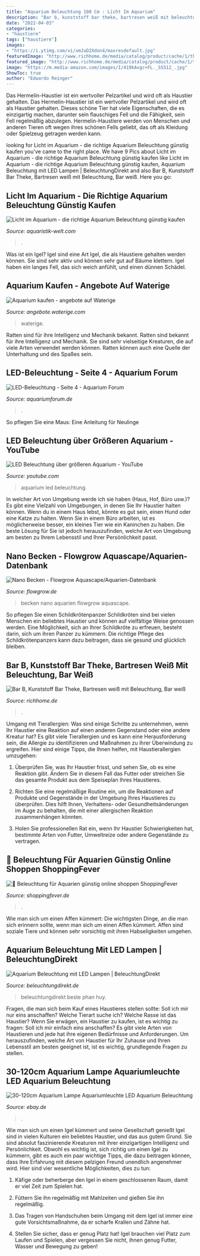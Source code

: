 ```yaml
---
title: "Aquarium Beleuchtung 100 Cm : Licht Im Aquarium"
description: "Bar b, kunststoff bar theke, bartresen weiß mit beleuchtung, bar weiß"
date: "2022-04-03"
categories:
- "haustiere"
tags: ["haustiere"]
images:
- "https://i.ytimg.com/vi/xmJuD2Xdon4/maxresdefault.jpg"
featuredImage: "http://www.richhome.de/media/catalog/product/cache/1/thumbnail/1000x/17f82f742ffe127f42dca9de82fb58b1/b/r/break-bar-theke-inundoutdoor-barmoebel-mit-beleuch54fea6a80a214_720x600.jpg"
featured_image: "http://www.richhome.de/media/catalog/product/cache/1/thumbnail/1000x/17f82f742ffe127f42dca9de82fb58b1/b/r/break-bar-theke-inundoutdoor-barmoebel-mit-beleuch54fea6a80a214_720x600.jpg"
image: "https://m.media-amazon.com/images/I/419kAvgc+FL._SS512_.jpg"
ShowToc: true
author: "Edwardo Reinger"
---
```



Das Hermelin-Haustier ist ein wertvoller Pelzartikel und wird oft als Haustier gehalten.
Das Hermelin-Haustier ist ein wertvoller Pelzartikel und wird oft als Haustier gehalten. Dieses schöne Tier hat viele Eigenschaften, die es einzigartig machen, darunter sein flauschiges Fell und die Fähigkeit, sein Fell regelmäßig abzulegen. Hermelin-Haustiere werden von Menschen und anderen Tieren oft wegen ihres schönen Fells geliebt, das oft als Kleidung oder Spielzeug getragen werden kann.

	

		
looking for Licht im Aquarium - die richtige Aquarium Beleuchtung günstig kaufen you've came to the right place. We have 9 Pics about Licht im Aquarium - die richtige Aquarium Beleuchtung günstig kaufen like Licht im Aquarium - die richtige Aquarium Beleuchtung günstig kaufen, Aquarium Beleuchtung mit LED Lampen | BeleuchtungDirekt and also Bar B, Kunststoff Bar Theke, Bartresen weiß mit Beleuchtung, Bar weiß. Here you go:
		
    
## Licht Im Aquarium - Die Richtige Aquarium Beleuchtung Günstig Kaufen

<img loading=lazy src="https://m.media-amazon.com/images/I/419kAvgc+FL._SS512_.jpg" onerror="this.onerror=null;this.src='https://tse1.mm.bing.net/th?id=OIP.c2ZWPfxev_GQeKN2f3XmFAHaHa&amp;pid=15.1';" alt="Licht im Aquarium - die richtige Aquarium Beleuchtung günstig kaufen">

_Source: aquaristik-welt.com_

>. 

	

Was ist ein Igel?
Igel sind eine Art Igel, die als Haustiere gehalten werden können. Sie sind sehr aktiv und können sehr gut auf Bäume klettern. Igel haben ein langes Fell, das sich weich anfühlt, und einen dünnen Schädel.

    
## Aquarium Kaufen - Angebote Auf Waterige

<img loading=lazy src="http://i.ebayimg.com/00/s/MzAwWDMwMA==/z/hNsAAOSwU9xUNjVt/$_35.JPG?set_id=2" onerror="this.onerror=null;this.src='https://tse3.mm.bing.net/th?id=OIP.MYww7CMd6y_Jbrp5NwofhAAAAA&amp;pid=15.1';" alt="Aquarium kaufen - angebote auf Waterige">

_Source: angebote.waterige.com_

>waterige. 

	

Ratten sind für ihre Intelligenz und Mechanik bekannt.
Ratten sind bekannt für ihre Intelligenz und Mechanik. Sie sind sehr vielseitige Kreaturen, die auf viele Arten verwendet werden können. Ratten können auch eine Quelle der Unterhaltung und des Spaßes sein.

    
## LED-Beleuchtung - Seite 4 - Aquarium Forum

<img loading=lazy src="https://image-proxy.forumhome.com/ffbfee6a9c18efc09db481b77a119f2fb0c77821?url=https:%2F%2Fuploads.tapatalk-cdn.com%2F20190411%2F244a0ddeeff04e040582aa04516f86e0.jpg" onerror="this.onerror=null;this.src='https://tse2.mm.bing.net/th?id=OIP.u-rF_jAhmOVCyHZ9C1qcewHaEK&amp;pid=15.1';" alt="LED-Beleuchtung - Seite 4 - Aquarium Forum">

_Source: aquariumforum.de_

>. 

	

So pflegen Sie eine Maus: Eine Anleitung für Neulinge

    
## LED Beleuchtung über Größeren Aquarium - YouTube

<img loading=lazy src="https://i.ytimg.com/vi/xmJuD2Xdon4/maxresdefault.jpg" onerror="this.onerror=null;this.src='https://tse2.mm.bing.net/th?id=OIP.088AOaI3SqY4EXPQi-MCjQHaEK&amp;pid=15.1';" alt="LED Beleuchtung über größeren Aquarium - YouTube">

_Source: youtube.com_

>aquarium led beleuchtung. 

	

In welcher Art von Umgebung werde ich sie haben (Haus, Hof, Büro usw.)?
Es gibt eine Vielzahl von Umgebungen, in denen Sie Ihr Haustier halten können. Wenn du in einem Haus lebst, könnte es gut sein, einen Hund oder eine Katze zu halten. Wenn Sie in einem Büro arbeiten, ist es möglicherweise besser, ein kleines Tier wie ein Kaninchen zu haben. Die beste Lösung für Sie ist jedoch herauszufinden, welche Art von Umgebung am besten zu Ihrem Lebensstil und Ihrer Persönlichkeit passt.

    
## Nano Becken - Flowgrow Aquascape/Aquarien-Datenbank

<img loading=lazy src="https://www.flowgrow.de/db/images/aquarien/detail/nano-becken-531492da15386.jpg" onerror="this.onerror=null;this.src='https://tse3.mm.bing.net/th?id=OIP.5cgaqSEfmNbazLS8C0b5LQHaJ4&amp;pid=15.1';" alt="Nano Becken - Flowgrow Aquascape/Aquarien-Datenbank">

_Source: flowgrow.de_

>becken nano aquarien flowgrow aquascape. 

	

So pflegen Sie einen Schildkrötenpanzer
Schildkröten sind bei vielen Menschen ein beliebtes Haustier und können auf vielfältige Weise genossen werden. Eine Möglichkeit, sich an Ihrer Schildkröte zu erfreuen, besteht darin, sich um ihren Panzer zu kümmern. Die richtige Pflege des Schildkrötenpanzers kann dazu beitragen, dass sie gesund und glücklich bleiben.

    
## Bar B, Kunststoff Bar Theke, Bartresen Weiß Mit Beleuchtung, Bar Weiß

<img loading=lazy src="http://www.richhome.de/media/catalog/product/cache/1/thumbnail/1000x/17f82f742ffe127f42dca9de82fb58b1/b/r/break-bar-theke-inundoutdoor-barmoebel-mit-beleuch54fea6a80a214_720x600.jpg" onerror="this.onerror=null;this.src='https://tse3.mm.bing.net/th?id=OIP.L1Oe8SG8HZ4DM_b-UugGwAHaFj&amp;pid=15.1';" alt="Bar B, Kunststoff Bar Theke, Bartresen weiß mit Beleuchtung, Bar weiß">

_Source: richhome.de_

>. 

	

Umgang mit Tierallergien: Was sind einige Schritte zu unternehmen, wenn Ihr Haustier eine Reaktion auf einen anderen Gegenstand oder eine andere Kreatur hat?
Es gibt viele Tierallergien und es kann eine Herausforderung sein, die Allergie zu identifizieren und Maßnahmen zu ihrer Überwindung zu ergreifen. Hier sind einige Tipps, die Ihnen helfen, mit Haustierallergien umzugehen:
1. Überprüfen Sie, was Ihr Haustier frisst, und sehen Sie, ob es eine Reaktion gibt. Ändern Sie in diesem Fall das Futter oder streichen Sie das gesamte Produkt aus dem Speiseplan Ihres Haustieres.

2. Richten Sie eine regelmäßige Routine ein, um die Reaktionen auf Produkte und Gegenstände in der Umgebung Ihres Haustieres zu überprüfen. Dies hilft Ihnen, Verhaltens- oder Gesundheitsänderungen im Auge zu behalten, die mit einer allergischen Reaktion zusammenhängen könnten.

3. Holen Sie professionellen Rat ein, wenn Ihr Haustier Schwierigkeiten hat, bestimmte Arten von Futter, Umweltreize oder andere Gegenstände zu vertragen.

    
## 🥇 Beleuchtung Für Aquarien Günstig Online Shoppen ShoppingFever

<img loading=lazy src="https://m.media-amazon.com/images/I/41lyURUvp3L.jpg" onerror="this.onerror=null;this.src='https://tse3.mm.bing.net/th?id=OIP.T2pVhRC_FEWqdaft1DRnZAHaFr&amp;pid=15.1';" alt="🥇 Beleuchtung für Aquarien günstig online shoppen ShoppingFever">

_Source: shoppingfever.de_

>. 

	

Wie man sich um einen Affen kümmert: Die wichtigsten Dinge, an die man sich erinnern sollte, wenn man sich um einen Affen kümmert.
Affen sind soziale Tiere und können sehr vorsichtig mit ihren Habseligkeiten umgehen.

    
## Aquarium Beleuchtung Mit LED Lampen | BeleuchtungDirekt

<img loading=lazy src="https://www.beleuchtungdirekt.de/media/wysiwyg/BeleuchtungDirekt/Anwendungsbereiche/Aquariumbeleuchtung-mit-led.png" onerror="this.onerror=null;this.src='https://tse3.mm.bing.net/th?id=OIP.Vkb1Zytw8GXinDZgL37pSwAAAA&amp;pid=15.1';" alt="Aquarium Beleuchtung mit LED Lampen | BeleuchtungDirekt">

_Source: beleuchtungdirekt.de_

>beleuchtungdirekt beste phan huy. 

	

Fragen, die man sich beim Kauf eines Haustieres stellen sollte: Soll ich mir nur eins anschaffen? Welche Tierart suche ich? Welche Rasse ist das Haustier?
Wenn Sie erwägen, ein Haustier zu kaufen, ist es wichtig zu fragen: Soll ich mir einfach eins anschaffen? Es gibt viele Arten von Haustieren und jede hat ihre eigenen Bedürfnisse und Anforderungen. Um herauszufinden, welche Art von Haustier für Ihr Zuhause und Ihren Lebensstil am besten geeignet ist, ist es wichtig, grundlegende Fragen zu stellen.

    
## 30-120cm Aquarium Lampe Aquariumleuchte LED Aquarium Beleuchtung

<img loading=lazy src="https://i.ebayimg.com/00/s/MTAwMFgxMDAw/z/WqEAAOSw5B9d504z/$_3.JPG" onerror="this.onerror=null;this.src='https://tse2.mm.bing.net/th?id=OIP.bHMcrx047w9tWX0H4CVK4QHaHa&amp;pid=15.1';" alt="30-120cm Aquarium Lampe Aquariumleuchte LED Aquarium Beleuchtung">

_Source: ebay.de_

>. 

	

Wie man sich um einen Igel kümmert und seine Gesellschaft genießt
Igel sind in vielen Kulturen ein beliebtes Haustier, und das aus gutem Grund. Sie sind absolut faszinierende Kreaturen mit ihrer einzigartigen Intelligenz und Persönlichkeit. Obwohl es wichtig ist, sich richtig um einen Igel zu kümmern, gibt es auch ein paar wichtige Tipps, die dazu beitragen können, dass Ihre Erfahrung mit diesem pelzigen Freund unendlich angenehmer wird. Hier sind vier wesentliche Möglichkeiten, dies zu tun:
1) Käfige oder beherberge den Igel in einem geschlossenen Raum, damit er viel Zeit zum Spielen hat.

2) Füttern Sie ihn regelmäßig mit Mahlzeiten und gießen Sie ihn regelmäßig.

3) Das Tragen von Handschuhen beim Umgang mit dem Igel ist immer eine gute Vorsichtsmaßnahme, da er scharfe Krallen und Zähne hat.

4) Stellen Sie sicher, dass er genug Platz hat! Igel brauchen viel Platz zum Laufen und Spielen, aber vergessen Sie nicht, ihnen genug Futter, Wasser und Bewegung zu geben!

